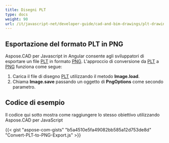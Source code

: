 ```yaml
---
title: Disegni PLT
type: docs
weight: 90
url: /it/javascript-net/developer-guide/cad-and-bim-drawings/plt-drawings/
---
```


## **Esportazione del formato PLT in PNG**

Aspose.CAD per Javascript in Angular consente agli sviluppatori di esportare un file [PLT](https://docs.fileformat.com/cad/plt/) in formato [PNG](https://docs.fileformat.com/image/png/).
L'approccio di conversione da [PLT](https://docs.fileformat.com/cad/plt/) a [PNG](https://docs.fileformat.com/image/png/) funziona come segue:

1. Carica il file di disegno [PLT](https://docs.fileformat.com/cad/plt/) utilizzando il metodo **Image.load**.
1. Chiama **Image.save** passando un oggetto di **PngOptions** come secondo parametro.

## Codice di esempio

Il codice qui sotto mostra come raggiungere lo stesso obiettivo utilizzando Aspose.CAD per JavaScript

{{< gist "aspose-com-gists" "b5a4510e5fa49082bb585a12d753de8d" "Convert-PLT-to-PNG-Export.js" >}}
